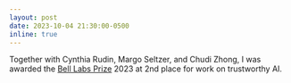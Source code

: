 ```yaml
---
layout: post
date: 2023-10-04 21:30:00-0500
inline: true
---
```


Together with Cynthia Rudin, Margo Seltzer, and Chudi Zhong, I was awarded the [Bell Labs Prize](https://twitter.com/BellLabs/status/1709742240958996892) 2023 at 2nd place for work on trustworthy AI.
